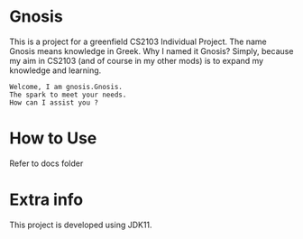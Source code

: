 
# Gnosis
This is a project for a greenfield CS2103 Individual Project.
The name Gnosis means knowledge in Greek. 
Why I named it Gnosis? 
Simply, because my aim in CS2103 (and of course in my other mods) is to expand my knowledge and learning.
```
Welcome, I am gnosis.Gnosis.
The spark to meet your needs.
How can I assist you ?
```

# How to Use
Refer to docs folder

# Extra info
This project is developed using JDK11.
